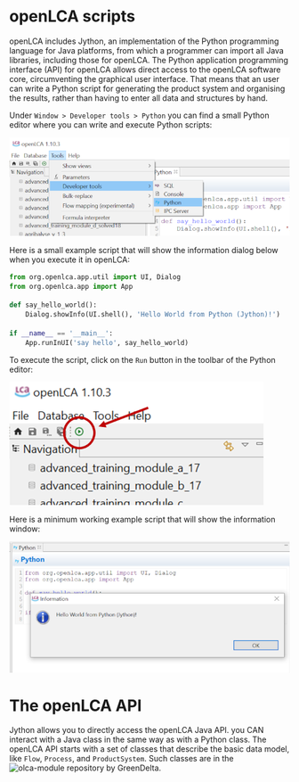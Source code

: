 # openLCA scripts

openLCA includes Jython, an implementation of the Python programming language for Java platforms, from which a programmer can import all Java libraries, including those for openLCA. The Python application programming interface (API) for openLCA allows direct access to the openLCA software core, circumventing the graphical user interface. That means that an user can write a Python script for generating the product system and organising the results, rather than having to enter all data and structures by hand.

Under `Window > Developer tools > Python` you can find a small Python editor where you can write and execute Python scripts:

![Open Python editor](/images/olca_open_python_editor.png)

Here is a small example script that will show the information dialog below when you execute it in openLCA:

```python
from org.openlca.app.util import UI, Dialog
from org.openlca.app import App

def say_hello_world():
    Dialog.showInfo(UI.shell(), 'Hello World from Python (Jython)!')

if __name__ == '__main__':
    App.runInUI('say hello', say_hello_world)
  ```

To execute the script, click on the `Run` button in the toolbar of the Python editor:

![run a script](/images/olca_run_script.png)


Here is a minimum working example script that will show the information window:

![hello world example script execution](/images/olca_hello_world.png)

# The openLCA API
Jython allows you to directly access the openLCA Java API. you CAN interact with a Java class in the same way as with a Python class. The openLCA API starts with a set of classes that describe the basic data model, like `Flow`, `Process`, and `ProductSystem`. Such classes are in the ![olca-module repository](https://github.com/GreenDelta/olca-modules/tree/master/olca-core/src/main/java/org/openlca/core/model) by GreenDelta.